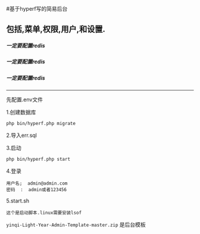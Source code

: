 #基于hyperf写的简易后台

## 包括,菜单,权限,用户,和设置.
##### **一定要配置redis** 

##### **一定要配置redis** 

##### **一定要配置redis** 

*** 
先配置.env文件

1.创建数据库
``` 
php bin/hyperf.php migrate
``` 
2.导入err.sql

3.启动
``` 
php bin/hyperf.php start
``` 
4.登录
``` 
用户名;  admin@admin.com
密码  :  admin或者123456
``` 

5.start.sh
```
这个是启动脚本.linux需要安装lsof
```

`yinqi-Light-Year-Admin-Template-master.zip`
是后台模板
